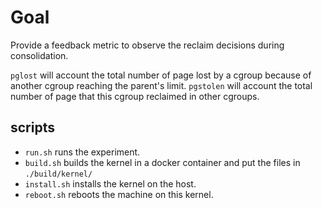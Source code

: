 # Goal

Provide a feedback metric to observe the reclaim decisions during consolidation.

`pglost` will account the total number of page lost by a cgroup because of another cgroup reaching the parent's limit.
`pgstolen` will account the total number of page that this cgroup reclaimed in other cgroups.

## scripts

* `run.sh` runs the experiment.
* `build.sh` builds the kernel in a docker container and put the files in `./build/kernel/`
* `install.sh` installs the kernel on the host.
* `reboot.sh` reboots the machine on this kernel.

